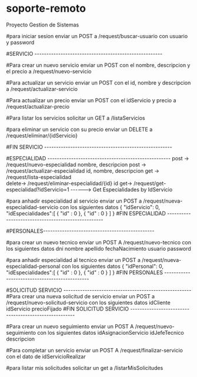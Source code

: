 # soporte-remoto
 Proyecto Gestion de Sistemas


#para iniciar sesion enviar un POST a
/request/buscar-usuario con usuario y password


#SERVICIO ------------------------------------------------------

#Para crear un nuevo servicio enviar un POST
con el nombre, descripcion y el precio a /request/nuevo-servicio

#Para actualizar un servicio enviar un POST
con el id, nombre y descripcion a /request/actualizar-servicio

#Para actualizar un precio enviar un POST 
con el idServicio y precio a /request/actualizar-precio

#Para listar los servicios solicitar un GET a /listaServicios

#para eliminar un servicio con su precio enviar un DELETE a
/request/eliminar/{idServicio}

#FIN SERVICIO ------------------------------------------------------

#ESPECIALIDAD ----------------------------------------------------
post ->      /request/nuevo-especialidad             nombre, descripcion
post ->     /request/actualizar-especialidad        id, nombre, descripcion
get ->      /request/lista-especialidad             
delete->    /request/eliminar-especialidad/{id}     id
get->       /request/get-especialidad?idServicio=1  ------> Get Especialidades by IdServicio

#para anhadir especialidad al servicio enviar un POST a 
/request/nueva-especialidad-servicio con los siguientes datos
{
    "idServicio": 0,
    "idEspecialidades":[
        {
            "id" : 0
        },
        {
            "id" : 0
        }
    ]
}
#FIN ESPECIALIDAD ---------------------------------------------------



#PERSONALES-----------------------------------------------

#para crear un nuevo tecnico enviar un POST A
/request/nuevo-tecnico
con los siguientes datos
dni
nombre
apellido
fechaNacimiento
usuario
password

#para anhadir especialidad al tecnico enviar un POST a 
/request/nueva-especialidad-personal con los siguientes datos
{
    "idPersonal": 0,
    "idEspecialidades":[
        {
            "id" : 0
        },
        {
            "id" : 0
        }
    ]
}
#FIN PERSONALES ----------------------------------------------




#SOLICITUD SERVICIO ------------------------------------------------------
#Para crear una nueva solicitud de servicio enviar un POST a
/request/nuevo-solicitud-servicio con los siguientes datos
        idCliente
        idServicio
        precioFijado
#FIN SOLICITUD SERVICIO ------------------------------------------------------


#Para crear un nuevo seguimiento enviar un POST A
/request/nuevo-seguimiento con los siguientes datos
        idAsignacionServicio
        idJefeTecnico
        descripcion

#Para completar un servicio enviar un POST A
/request/finalizar-servicio con el dato de idServicioRealizar

#para listar mis solicitudes solicitar un get a
/listarMisSolicitudes